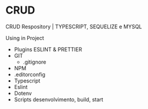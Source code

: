 # CRUD
CRUD Respository | TYPESCRIPT, SEQUELIZE e MYSQL

  Using in Project
   - Plugins ESLINT & PRETTIER
   - GIT
      - .gitignore
   - NPM
   - .editorconfig
   - Typescript
   - Eslint
   - Dotenv
   - Scripts desenvolvimento, build, start

